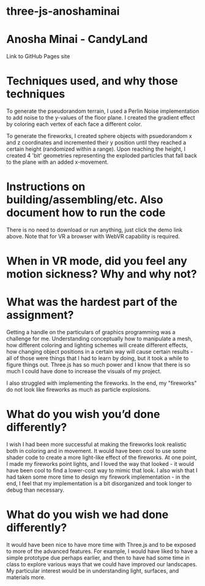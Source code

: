 # three-js-anoshaminai

# Anosha Minai - CandyLand 

Link to GitHub Pages site

# Techniques used, and why those techniques
To generate the pseudorandom terrain, I used a Perlin Noise implementation to add noise to the y-values of the floor plane. 
I created the gradient effect by coloring each vertex of each face a different color.

To generate the fireworks, I created sphere objects with psuedorandom x and z coordinates and incremented their y position 
until they reached a certain height (randomized within a range). Upon reaching the height, I created 4 'bit' geometries 
representing the exploded particles that fall back to the plane with an added x-movement. 

# Instructions on building/assembling/etc. Also document how to run the code
There is no need to download or run anything, just click the demo link above. Note that for VR a browser with WebVR capability
is required. 

# When in VR mode, did you feel any motion sickness? Why and why not?


# What was the hardest part of the assignment?
Getting a handle on the particulars of graphics programming was a challenge for me. Understanding conceptually
how to manipulate a mesh, how different coloring and lighting schemes will create different effects, how changing object 
positions in a certain way will cause certain results - all of those were things that I had to learn by doing, but it took
a while to figure things out. Three.js has so much power and I know that there is so much I could have done to increase
the visuals of my project.

I also struggled with implementing the fireworks. In the end, my "fireworks" do not look like fireworks as much as 
particle explosions. 

# What do you wish you’d done differently?
I wish I had been more successful at making the fireworks look realistic both in coloring and in movement. It would have 
been cool to use some shader code to create a more light-like effect of the fireworks. At one point, I made my fireworks 
point lights, and I loved the way that looked - it would have been cool to find a lower-cost way to mimic that look.
I also wish that I had taken some more time to design my firework implementation - in the end, I feel that my implementation is a bit disorganized and took
longer to debug than necessary.

# What do you wish we had done differently?
It would have been nice to have more time with Three.js and to be exposed to more of the advanced features. For example,
I would have liked to have a simple prototype due perhaps earlier, and then to have had some time in class to explore 
various ways that we could have improved our landscapes. My particular interest would be in understanding light, surfaces,
and materials more. 
